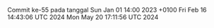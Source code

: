 Commit ke-55 pada tanggal Sun Jan 01 14:00 2023 +0100
Fri Feb 16 14:43:06 UTC 2024
Mon May 20 17:11:56 UTC 2024
